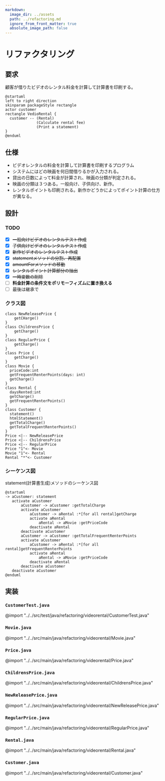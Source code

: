 ```yaml
---
markdown:
  image_dir: ../assets
  path: ../refactoring.md
  ignore_from_front_matter: true
  absolute_image_path: false
---
```


# リファクタリング

## 要求
顧客が借りたビデオのレンタル料金を計算して計算書を印刷する。
```puml
@startuml
left to right direction
skinparam packageStyle rectangle
actor customer
rectangle VedioRental {
  customer -- (Rental)
              (Calculate rental fee)
              (Print a statement)
}
@enduml
```

## 仕様
+ ビデオレンタルの料金を計算して計算書を印刷するプログラム
+ システムにはどの映画を何日間借りるかが入力される。
+ 貸出の日数によって料金が計算され、映画の分類が判定される。
+ 映画の分類は３つある。一般向け、子供向け、新作。
+ レンタルポイントも印刷される。新作かどうかによってポイント計算の仕方が異なる。

## 設計
### TODO
+ [x] ~~一般向けビデオのレンタルテスト作成~~
+ [x] ~~子供向けビデオのレンタルテスト作成~~
+ [x] ~~新作ビデオのレンタルテスト作成~~
+ [x] ~~statementメソッドの分割、再配置~~
+ [x] ~~amountForメソッドの移動~~
+ [x] ~~レンタルポイント計算部分の抽出~~
+ [x] ~~一時変数の削除~~
+ [ ] **料金計算の条件文をポリモーフィズムに置き換える**
+ [ ] 最後は継承で

### クラス図
```puml
class NewReleasePrice {
    getCHarge()
}
class ChildrensPrice {
    getCharge()
}
class RegularPrice {
    getCharge()
}
class Price {
    getCharge()
}
class Movie {
  priceCode:int
  getFrequentRenterPoints(days: int)
  getCharge()
}
class Rental {
  daysRented:int
  getCharge()
  getFrequentRenterPoints()
}
class Customer {
  statement()
  htmlStatement()
  getTotalCharge()
  getTotalFrequentRenterPoints()
}
Price <|-- NewReleasePrice
Price <|-- ChildrensPrice
Price <|-- RegularPrice
Price "1"<- Movie
Movie "1"<- Rental
Rental "*"<- Customer
```

### シーケンス図
statement(計算書生成)メソッドのシーケンス図
```puml
@startuml
-> aCustomer: statement
   activate aCustomer
       aCustomer -> aCustomer :getTotalCharge
       activate aCustomer
           aCustomer -> aRental :*[for all rental]getCharge
           activate aRental
               aRental -> aMovie :getPriceCode   
           deactivate aRental                 
       deactivate aCustomer                             
       aCustomer -> aCustomer :getTotalFrequentRenterPoints
       activate aCustomer       
           aCustomer -> aRental :*[for all rental]getFrequentRenterPoints
           activate aRental
               aRental -> aMovie :getPriceCode   
           deactivate aRental                      
       deactivate aCustomer
   deactivate aCustomer
@enduml
```
## 実装
### `CustomerTest.java`
@import "../../src/test/java/refactoring/videorental/CustomerTest.java"
### `Movie.java`
@import "../../src/main/java/refactoring/videorental/Movie.java"
### `Price.java`
@import "../../src/main/java/refactoring/videorental/Price.java"
### `ChildrensPrice.java`
@import "../../src/main/java/refactoring/videorental/ChildrensPrice.java"
### `NewReleasePrice.java`
@import "../../src/main/java/refactoring/videorental/NewReleasePrice.java"
### `RegularPrice.java`
@import "../../src/main/java/refactoring/videorental/RegularPrice.java"
### `Rental.java`
@import "../../src/main/java/refactoring/videorental/Rental.java"
### `Customer.java`
@import "../../src/main/java/refactoring/videorental/Customer.java"
